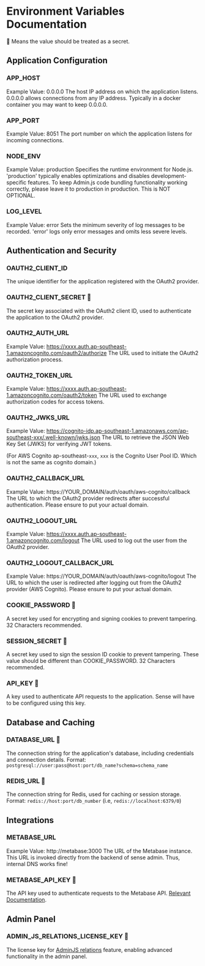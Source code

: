 # Environment Variables Documentation

🔐 Means the value should be treated as a secret.

## Application Configuration

### APP_HOST
Example Value: 0.0.0.0
The host IP address on which the application listens. 0.0.0.0 allows connections from any IP address. Typically in a docker container you may want to keep 0.0.0.0.

### APP_PORT
Example Value: 8051
The port number on which the application listens for incoming connections.

### NODE_ENV
Example Value: production
Specifies the runtime environment for Node.js. 'production' typically enables optimizations and disables development-specific features. To keep Admin.js code bundling functionality working correctly, please leave it to production in production. This is NOT OPTIONAL.

### LOG_LEVEL
Example Value: error
Sets the minimum severity of log messages to be recorded. 'error' logs only error messages and omits less severe levels.

## Authentication and Security

### OAUTH2_CLIENT_ID
The unique identifier for the application registered with the OAuth2 provider.

### OAUTH2_CLIENT_SECRET 🔐
The secret key associated with the OAuth2 client ID, used to authenticate the application to the OAuth2 provider.

### OAUTH2_AUTH_URL
Example Value: https://xxxx.auth.ap-southeast-1.amazoncognito.com/oauth2/authorize
The URL used to initiate the OAuth2 authorization process.

### OAUTH2_TOKEN_URL
Example Value: https://xxxx.auth.ap-southeast-1.amazoncognito.com/oauth2/token
The URL used to exchange authorization codes for access tokens.

### OAUTH2_JWKS_URL
Example Value: https://cognito-idp.ap-southeast-1.amazonaws.com/ap-southeast-xxx/.well-known/jwks.json
The URL to retrieve the JSON Web Key Set (JWKS) for verifying JWT tokens.

(For AWS Cognito ap-southeast-`xxx`, `xxx` is the Cognito User Pool ID. Which is not the same as cognito domain.)

### OAUTH2_CALLBACK_URL
Example Value: https://YOUR_DOMAIN/auth/oauth/aws-cognito/callback
The URL to which the OAuth2 provider redirects after successful authentication. Please ensure to put your actual domain.

### OAUTH2_LOGOUT_URL
Example Value: https://xxxx.auth.ap-southeast-1.amazoncognito.com/logout
The URL used to log out the user from the OAuth2 provider.

### OAUTH2_LOGOUT_CALLBACK_URL
Example Value: https://YOUR_DOMAIN/auth/oauth/aws-cognito/logout
The URL to which the user is redirected after logging out from the OAuth2 provider (AWS Cognito). Please ensure to put your actual domain.

### COOKIE_PASSWORD 🔐
A secret key used for encrypting and signing cookies to prevent tampering. 32 Characters recommended.

### SESSION_SECRET 🔐
A secret key used to sign the session ID cookie to prevent tampering. These value should be different than COOKIE_PASSWORD. 32 Characters recommended.

### API_KEY 🔐
A key used to authenticate API requests to the application. Sense will have to be configured using this key.

## Database and Caching

### DATABASE_URL 🔐
The connection string for the application's database, including credentials and connection details.
Format: `postgresql://user:pass@host:port/db_name?schema=schema_name`

### REDIS_URL 🔐
The connection string for Redis, used for caching or session storage.
Format: `redis://host:port/db_number` (i.e, `redis://localhost:6379/0`)

## Integrations

### METABASE_URL
Example Value: http://metabase:3000
The URL of the Metabase instance. This URL is invoked directly from the backend of sense admin. Thus, internal DNS works fine!

### METABASE_API_KEY 🔐
The API key used to authenticate requests to the Metabase API. [Relevant Documentation](https://www.metabase.com/docs/latest/people-and-groups/api-keys).

## Admin Panel

### ADMIN_JS_RELATIONS_LICENSE_KEY 🔐
The license key for [AdminJS relations](https://docs.adminjs.co/basics/features/relations) feature, enabling advanced functionality in the admin panel.
